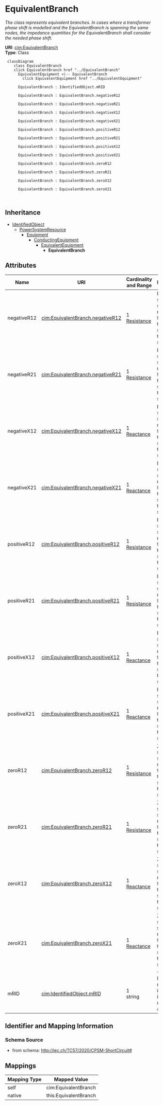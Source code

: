 # EquivalentBranch


_The class represents equivalent branches. In cases where a transformer phase shift is modelled and the EquivalentBranch is spanning the same nodes, the impedance quantities for the EquivalentBranch shall consider the needed phase shift._





**URI**: [cim:EquivalentBranch](http://iec.ch/TC57/CIM100#EquivalentBranch)<br />
**Type**: Class




```mermaid
 classDiagram
    class EquivalentBranch
    click EquivalentBranch href "../EquivalentBranch"
      EquivalentEquipment <|-- EquivalentBranch
        click EquivalentEquipment href "../EquivalentEquipment"
      
      EquivalentBranch : IdentifiedObject.mRID
        
      EquivalentBranch : EquivalentBranch.negativeR12
        
      EquivalentBranch : EquivalentBranch.negativeR21
        
      EquivalentBranch : EquivalentBranch.negativeX12
        
      EquivalentBranch : EquivalentBranch.negativeX21
        
      EquivalentBranch : EquivalentBranch.positiveR12
        
      EquivalentBranch : EquivalentBranch.positiveR21
        
      EquivalentBranch : EquivalentBranch.positiveX12
        
      EquivalentBranch : EquivalentBranch.positiveX21
        
      EquivalentBranch : EquivalentBranch.zeroR12
        
      EquivalentBranch : EquivalentBranch.zeroR21
        
      EquivalentBranch : EquivalentBranch.zeroX12
        
      EquivalentBranch : EquivalentBranch.zeroX21
        
      
```





## Inheritance
* [IdentifiedObject](IdentifiedObject.md)
    * [PowerSystemResource](PowerSystemResource.md)
        * [Equipment](Equipment.md)
            * [ConductingEquipment](ConductingEquipment.md)
                * [EquivalentEquipment](EquivalentEquipment.md)
                    * **EquivalentBranch**



## Attributes


| Name | URI | Cardinality and Range | Description | Inheritance |
| ---  | --- | --- | --- | --- |
| negativeR12 | [cim:EquivalentBranch.negativeR12](http://iec.ch/TC57/CIM100#EquivalentBranch.negativeR12) | 1 <br />  [Resistance](Resistance.md)  | Negative sequence series resistance from terminal sequence  1 to terminal seq... | direct |
| negativeR21 | [cim:EquivalentBranch.negativeR21](http://iec.ch/TC57/CIM100#EquivalentBranch.negativeR21) | 1 <br />  [Resistance](Resistance.md)  | Negative sequence series resistance from terminal sequence 2 to terminal sequ... | direct |
| negativeX12 | [cim:EquivalentBranch.negativeX12](http://iec.ch/TC57/CIM100#EquivalentBranch.negativeX12) | 1 <br />  [Reactance](Reactance.md)  | Negative sequence series reactance from terminal sequence  1 to terminal sequ... | direct |
| negativeX21 | [cim:EquivalentBranch.negativeX21](http://iec.ch/TC57/CIM100#EquivalentBranch.negativeX21) | 1 <br />  [Reactance](Reactance.md)  | Negative sequence series reactance from terminal sequence 2 to terminal seque... | direct |
| positiveR12 | [cim:EquivalentBranch.positiveR12](http://iec.ch/TC57/CIM100#EquivalentBranch.positiveR12) | 1 <br />  [Resistance](Resistance.md)  | Positive sequence series resistance from terminal sequence  1 to terminal seq... | direct |
| positiveR21 | [cim:EquivalentBranch.positiveR21](http://iec.ch/TC57/CIM100#EquivalentBranch.positiveR21) | 1 <br />  [Resistance](Resistance.md)  | Positive sequence series resistance from terminal sequence 2 to terminal sequ... | direct |
| positiveX12 | [cim:EquivalentBranch.positiveX12](http://iec.ch/TC57/CIM100#EquivalentBranch.positiveX12) | 1 <br />  [Reactance](Reactance.md)  | Positive sequence series reactance from terminal sequence  1 to terminal sequ... | direct |
| positiveX21 | [cim:EquivalentBranch.positiveX21](http://iec.ch/TC57/CIM100#EquivalentBranch.positiveX21) | 1 <br />  [Reactance](Reactance.md)  | Positive sequence series reactance from terminal sequence 2 to terminal seque... | direct |
| zeroR12 | [cim:EquivalentBranch.zeroR12](http://iec.ch/TC57/CIM100#EquivalentBranch.zeroR12) | 1 <br />  [Resistance](Resistance.md)  | Zero sequence series resistance from terminal sequence  1 to terminal sequenc... | direct |
| zeroR21 | [cim:EquivalentBranch.zeroR21](http://iec.ch/TC57/CIM100#EquivalentBranch.zeroR21) | 1 <br />  [Resistance](Resistance.md)  | Zero sequence series resistance from terminal sequence  2 to terminal sequenc... | direct |
| zeroX12 | [cim:EquivalentBranch.zeroX12](http://iec.ch/TC57/CIM100#EquivalentBranch.zeroX12) | 1 <br />  [Reactance](Reactance.md)  | Zero sequence series reactance from terminal sequence  1 to terminal sequence... | direct |
| zeroX21 | [cim:EquivalentBranch.zeroX21](http://iec.ch/TC57/CIM100#EquivalentBranch.zeroX21) | 1 <br />  [Reactance](Reactance.md)  | Zero sequence series reactance from terminal sequence 2 to terminal sequence ... | direct |
| mRID | [cim:IdentifiedObject.mRID](http://iec.ch/TC57/CIM100#IdentifiedObject.mRID) | 1 <br />  string  | Master resource identifier issued by a model authority | [IdentifiedObject](IdentifiedObject.md) |









## Identifier and Mapping Information







### Schema Source


* from schema: http://iec.ch/TC57/2020/CPSM-ShortCircuit#





## Mappings

| Mapping Type | Mapped Value |
| ---  | ---  |
| self | cim:EquivalentBranch |
| native | this:EquivalentBranch |




